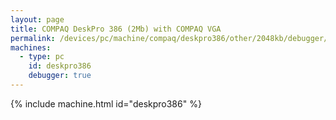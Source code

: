 ```yaml
---
layout: page
title: COMPAQ DeskPro 386 (2Mb) with COMPAQ VGA
permalink: /devices/pc/machine/compaq/deskpro386/other/2048kb/debugger/
machines:
  - type: pc
    id: deskpro386
    debugger: true
---
```


{% include machine.html id="deskpro386" %}
